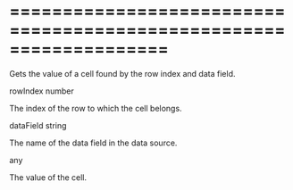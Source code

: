 <!--**
/*-------------------------------------------
    Auto-generated file. Do not modify.
-------------------------------------------

**-->
===================================================================
===================================================================

<!--shortDescription-->
Gets the value of a cell found by the row index and data field.
<!--/shortDescription-->

<!--paramName1-->rowIndex<!--/paramName1-->
<!--paramType1-->number<!--/paramType1-->
<!--paramDescription1-->
The index of the row to which the cell belongs.
<!--/paramDescription1-->

<!--paramName2-->dataField<!--/paramName2-->
<!--paramType2-->string<!--/paramType2-->
<!--paramDescription2-->
The name of the data field in the data source.
<!--/paramDescription2-->

<!--returnType-->any<!--/returnType-->
<!--returnDescription-->
The value of the cell.
<!--/returnDescription-->

<!--fullDescription-->

<!--/fullDescription-->